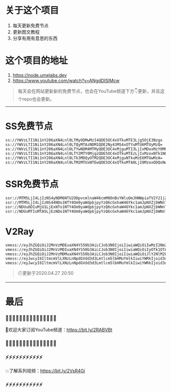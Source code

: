 # 关于这个项目
1. 每天更新免费节点
2. 更新图文教程
3. 分享有用有意思的东西

# 这个项目的地址
1. https://node.umelabs.dev
2. https://www.youtube.com/watch?v=ANgdDISlMcw

> 每天会在网站更新新的免费节点，也会在YouTube频道下方👇更新，并且这个repo也会更新。



---

# SS免费节点

```http
ss://YWVzLTI1Ni1nY206aXN4Lnl0LTMyODMwMzI4QDE5OC4xOTkuMTE3Ljg5OjE3Nzgx
ss://YWVzLTI1Ni1nY206aXN4Lnl0LTQyMTAzNDM1QDE2Ny43MS4xOTYuMTU6MTUyMzQ=
ss://YWVzLTI1Ni1nY206aXN4Lnl0LTYwNDM4MTMyQDE3OC4xMjguMTI3LjIxMDoxMzY0MQ==
ss://YWVzLTI1Ni1nY206aXN4Lnl0LTY2MTY0MjgzQDE5OC4xOTkuMTEzLjIxMzoxNTk1NQ==
ss://YWVzLTI1Ni1nY206aXN4Lnl0LTk3MDQyOTM2QDE3OC4xMjguNTkuMzE6MTUwMzA=
ss://YWVzLTI1Ni1nY206aXN4Lnl0LTM2MTUxNTEwQDE5OC4xOTkuMTA0LjI0MzoxODQxNw==
```

# SSR免费节点

```http
ssr://MTM5LjI4LjIzNS4yNDM6NTU2ODpvcmlnaW46cmM0OnBsYWluOmJHNWpiaTV2Y21jZ05uZDIvP29iZnNwYXJhbT0mcmVtYXJrcz01clNiNXAySjU1LTJRUSZncm91cD1URzVqYmk1dmNtYw
ssr://MTM5LjI4LjIzNS44NDo1NTY4Om9yaWdpbjpyYzQ6cGxhaW46Ykc1amJpNXZjbWNnTm5kMi8_b2Jmc3BhcmFtPSZyZW1hcmtzPTVyU2I1cDJKNTUtMlFnJmdyb3VwPVRHNWpiaTV2Y21j
ssr://NDUuODIuMjU1LjExNTo1NTY4Om9yaWdpbjpyYzQ6cGxhaW46Ykc1amJpNXZjbWNnTm5kMi8_b2Jmc3BhcmFtPSZyZW1hcmtzPTVyU2I1cDJKNTUtMlF3Jmdyb3VwPVRHNWpiaTV2Y21j
ssr://NDUuMTIuMTA5LjEzNDo1NTY4Om9yaWdpbjpyYzQ6cGxhaW46Ykc1amJpNXZjbWNnTm5kMi8_b2Jmc3BhcmFtPSZyZW1hcmtzPTVyU2I1cDJKNTUtMlJDQmxjbkkmZ3JvdXA9VEc1amJpNXZjbWM
```

# V2Ray

```http
vmess://eyJhZGQiOiJ2MnVzMDEuaXN4YS50b3AiLCJob3N0IjoiIiwiaWQiOiIwMzI2NmZmMS05ZjllLTQ3MTgtYWViNC0xNGUwNDMxYjcxMmMiLCJuZXQiOiJ3cyIsInBhdGgiOiJcL3JheSIsInBvcnQiOiI0NDMiLCJwcyI6ImlzeC55dC0wMSIsInRscyI6InRscyIsInYiOjIsImFpZCI6MCwidHlwZSI6Im5vbmUifQo=
vmess://eyJhZGQiOiJ2MnVzMDIuaXN4YS50b3AiLCJob3N0IjoiIiwiaWQiOiIyOTk1OTAzNC1jZjI2LTQyNTEtODBjYi03NWFmYjUwZGU5MzYiLCJuZXQiOiJ3cyIsInBhdGgiOiJcL3JheSIsInBvcnQiOiI0NDMiLCJwcyI6ImlzeC55dC0wMiIsInRscyI6InRscyIsInYiOjIsImFpZCI6MCwidHlwZSI6Im5vbmUifQo=
vmess://eyJhZGQiOiJ2MnVzMDMuaXN4YS50b3AiLCJob3N0IjoiIiwiaWQiOiJlY2NlM2U4ZC0xZmMzLTRlMzYtYmQxOC1jNjU4NjdmNjIxMDAiLCJuZXQiOiJ3cyIsInBhdGgiOiJcL3JheSIsInBvcnQiOiI0NDMiLCJwcyI6ImlzeC55dC0wMyIsInRscyI6InRscyIsInYiOjIsImFpZCI6MCwidHlwZSI6Im5vbmUifQo=
vmess://eyJwcyI6IltmcmVlLXNzLnNpdGVdd3d3Lmtlcm5lbHMuYmlkIiwiYWRkIjoid3d3Lmtlcm5lbHMuYmlkIiwicG9ydCI6IjQ0MyIsImlkIjoiNmQ0MjJjYmEtYTBhOS03ZmRiLTZjN2YtOTFhOTIyNTBlNzEzIiwiYWlkIjoiMCIsIm5ldCI6IndzIiwidHlwZSI6Im5vbmUiLCJob3N0IjoiL3dzIiwidGxzIjoidGxzIn0=
vmess://eyJwcyI6IltmcmVlLXNzLnNpdGVdd3d3Lmtlcm5lbHMuYmlkIiwiYWRkIjoid3d3Lmtlcm5lbHMuYmlkIiwicG9ydCI6IjgwIiwiaWQiOiI1ZTgwNjg5Zi00Y2ZmLWZmMDMtMGE4Mi0wYTlhODk0ODQ0ZmYiLCJhaWQiOiIwIiwibmV0Ijoid3MiLCJ0eXBlIjoibm9uZSIsImhvc3QiOiIvd3MiLCJ0bHMiOiJub25lIn0=
```



> 🕗更新于2020.04.27 20:50

---

# 最后
### 🌸🌸🌸🌸🌸🌸🌸🌸🌸🌸🌸🌸🌸🌸🌸

👏欢迎大家订阅YouTube频道：https://bit.ly/2RABVBt

### 🌸🌸🌸🌸🌸🌸🌸🌸🌸🌸🌸🌸🌸🌸🌸



### ⚡️⚡️⚡️⚡️⚡️⚡️⚡️⚡️⚡️⚡️⚡️

💥了解系列视频：https://bit.ly/2VsR4Gi

### ⚡️⚡️⚡️⚡️⚡️⚡️⚡️⚡️⚡️⚡️⚡️
